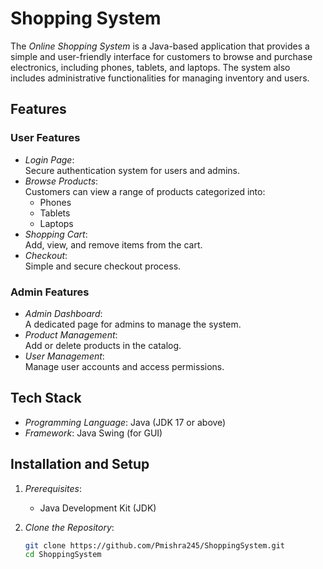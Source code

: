 # Shopping System

The *Online Shopping System* is a Java-based application that provides a simple and user-friendly interface for customers to browse and purchase electronics, including phones, tablets, and laptops. The system also includes administrative functionalities for managing inventory and users.

## Features

### User Features
- *Login Page*:  
  Secure authentication system for users and admins.
- *Browse Products*:  
  Customers can view a range of products categorized into:
  - Phones
  - Tablets
  - Laptops
- *Shopping Cart*:  
  Add, view, and remove items from the cart.
- *Checkout*:  
  Simple and secure checkout process.

### Admin Features
- *Admin Dashboard*:  
  A dedicated page for admins to manage the system.
- *Product Management*:  
  Add or delete products in the catalog.
- *User Management*:  
  Manage user accounts and access permissions.

## Tech Stack
- *Programming Language*: Java (JDK 17 or above)
- *Framework*: Java Swing (for GUI)

## Installation and Setup
1. *Prerequisites*:
   - Java Development Kit (JDK)

2. *Clone the Repository*:
   ```bash
   git clone https://github.com/Pmishra245/ShoppingSystem.git
   cd ShoppingSystem
   ```
